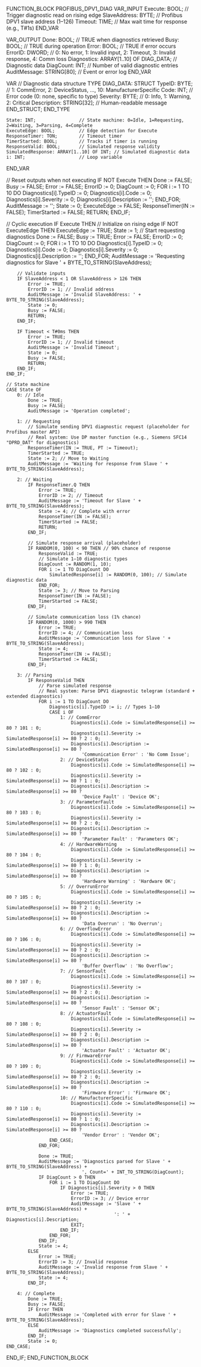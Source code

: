 FUNCTION_BLOCK PROFIBUS_DPV1_DIAG
VAR_INPUT
    Execute: BOOL;             // Trigger diagnostic read on rising edge
    SlaveAddress: BYTE;        // Profibus DPV1 slave address (1–126)
    Timeout: TIME;             // Max wait time for response (e.g., T#1s)
END_VAR

VAR_OUTPUT
    Done: BOOL;                // TRUE when diagnostics retrieved
    Busy: BOOL;                // TRUE during operation
    Error: BOOL;               // TRUE if error occurs
    ErrorID: DWORD;            // 0: No error, 1: Invalid input, 2: Timeout, 3: Invalid response, 4: Comm loss
    Diagnostics: ARRAY[1..10] OF DIAG_DATA; // Diagnostic data
    DiagCount: INT;            // Number of valid diagnostic entries
    AuditMessage: STRING[80];  // Event or error log
END_VAR

VAR
    // Diagnostic data structure
    TYPE DIAG_DATA:
        STRUCT
            TypeID: BYTE;       // 1: CommError, 2: DeviceStatus, ..., 10: ManufacturerSpecific
            Code: INT;          // Error code (0: none, specific to type)
            Severity: BYTE;     // 0: Info, 1: Warning, 2: Critical
            Description: STRING[32]; // Human-readable message
        END_STRUCT;
    END_TYPE
    
    State: INT;                // State machine: 0=Idle, 1=Requesting, 2=Waiting, 3=Parsing, 4=Complete
    ExecuteEdge: BOOL;         // Edge detection for Execute
    ResponseTimer: TON;        // Timeout timer
    TimerStarted: BOOL;        // Tracks if timer is running
    ResponseValid: BOOL;       // Simulated response validity
    SimulatedResponse: ARRAY[1..10] OF INT; // Simulated diagnostic data
    i: INT;                    // Loop variable
END_VAR

// Reset outputs when not executing
IF NOT Execute THEN
    Done := FALSE;
    Busy := FALSE;
    Error := FALSE;
    ErrorID := 0;
    DiagCount := 0;
    FOR i := 1 TO 10 DO
        Diagnostics[i].TypeID := 0;
        Diagnostics[i].Code := 0;
        Diagnostics[i].Severity := 0;
        Diagnostics[i].Description := '';
    END_FOR;
    AuditMessage := '';
    State := 0;
    ExecuteEdge := FALSE;
    ResponseTimer(IN := FALSE);
    TimerStarted := FALSE;
    RETURN;
END_IF;

// Cyclic execution
IF Execute THEN
    // Initialize on rising edge
    IF NOT ExecuteEdge THEN
        ExecuteEdge := TRUE;
        State := 1; // Start requesting diagnostics
        Done := FALSE;
        Busy := TRUE;
        Error := FALSE;
        ErrorID := 0;
        DiagCount := 0;
        FOR i := 1 TO 10 DO
            Diagnostics[i].TypeID := 0;
            Diagnostics[i].Code := 0;
            Diagnostics[i].Severity := 0;
            Diagnostics[i].Description := '';
        END_FOR;
        AuditMessage := 'Requesting diagnostics for Slave ' + BYTE_TO_STRING(SlaveAddress);
        
        // Validate inputs
        IF SlaveAddress < 1 OR SlaveAddress > 126 THEN
            Error := TRUE;
            ErrorID := 1; // Invalid address
            AuditMessage := 'Invalid SlaveAddress: ' + BYTE_TO_STRING(SlaveAddress);
            State := 0;
            Busy := FALSE;
            RETURN;
        END_IF;
        
        IF Timeout < T#0ms THEN
            Error := TRUE;
            ErrorID := 1; // Invalid timeout
            AuditMessage := 'Invalid Timeout';
            State := 0;
            Busy := FALSE;
            RETURN;
        END_IF;
    END_IF;
    
    // State machine
    CASE State OF
        0: // Idle
            Done := TRUE;
            Busy := FALSE;
            AuditMessage := 'Operation completed';
        
        1: // Requesting
            // Simulate sending DPV1 diagnostic request (placeholder for Profibus master API)
            // Real system: Use DP master function (e.g., Siemens SFC14 "DPRD_DAT" for diagnostics)
            ResponseTimer(IN := TRUE, PT := Timeout);
            TimerStarted := TRUE;
            State := 2; // Move to Waiting
            AuditMessage := 'Waiting for response from Slave ' + BYTE_TO_STRING(SlaveAddress);
        
        2: // Waiting
            IF ResponseTimer.Q THEN
                Error := TRUE;
                ErrorID := 2; // Timeout
                AuditMessage := 'Timeout for Slave ' + BYTE_TO_STRING(SlaveAddress);
                State := 4; // Complete with error
                ResponseTimer(IN := FALSE);
                TimerStarted := FALSE;
                RETURN;
            END_IF;
            
            // Simulate response arrival (placeholder)
            IF RANDOM(0, 100) < 90 THEN // 90% chance of response
                ResponseValid := TRUE;
                // Simulate 1–10 diagnostic types
                DiagCount := RANDOM(1, 10);
                FOR i := 1 TO DiagCount DO
                    SimulatedResponse[i] := RANDOM(0, 100); // Simulate diagnostic data
                END_FOR;
                State := 3; // Move to Parsing
                ResponseTimer(IN := FALSE);
                TimerStarted := FALSE;
            END_IF;
            
            // Simulate communication loss (1% chance)
            IF RANDOM(0, 1000) > 990 THEN
                Error := TRUE;
                ErrorID := 4; // Communication loss
                AuditMessage := 'Communication loss for Slave ' + BYTE_TO_STRING(SlaveAddress);
                State := 4;
                ResponseTimer(IN := FALSE);
                TimerStarted := FALSE;
            END_IF;
        
        3: // Parsing
            IF ResponseValid THEN
                // Parse simulated response
                // Real system: Parse DPV1 diagnostic telegram (standard + extended diagnostics)
                FOR i := 1 TO DiagCount DO
                    Diagnostics[i].TypeID := i; // Types 1–10
                    CASE i OF
                        1: // CommError
                            Diagnostics[i].Code := SimulatedResponse[i] >= 80 ? 101 : 0;
                            Diagnostics[i].Severity := SimulatedResponse[i] >= 80 ? 2 : 0;
                            Diagnostics[i].Description := SimulatedResponse[i] >= 80 ? 
                                'Communication Error' : 'No Comm Issue';
                        2: // DeviceStatus
                            Diagnostics[i].Code := SimulatedResponse[i] >= 80 ? 102 : 0;
                            Diagnostics[i].Severity := SimulatedResponse[i] >= 80 ? 1 : 0;
                            Diagnostics[i].Description := SimulatedResponse[i] >= 80 ? 
                                'Device Fault' : 'Device OK';
                        3: // ParameterFault
                            Diagnostics[i].Code := SimulatedResponse[i] >= 80 ? 103 : 0;
                            Diagnostics[i].Severity := SimulatedResponse[i] >= 80 ? 2 : 0;
                            Diagnostics[i].Description := SimulatedResponse[i] >= 80 ? 
                                'Parameter Fault' : 'Parameters OK';
                        4: // HardwareWarning
                            Diagnostics[i].Code := SimulatedResponse[i] >= 80 ? 104 : 0;
                            Diagnostics[i].Severity := SimulatedResponse[i] >= 80 ? 1 : 0;
                            Diagnostics[i].Description := SimulatedResponse[i] >= 80 ? 
                                'Hardware Warning' : 'Hardware OK';
                        5: // OverrunError
                            Diagnostics[i].Code := SimulatedResponse[i] >= 80 ? 105 : 0;
                            Diagnostics[i].Severity := SimulatedResponse[i] >= 80 ? 2 : 0;
                            Diagnostics[i].Description := SimulatedResponse[i] >= 80 ? 
                                'Data Overrun' : 'No Overrun';
                        6: // OverflowError
                            Diagnostics[i].Code := SimulatedResponse[i] >= 80 ? 106 : 0;
                            Diagnostics[i].Severity := SimulatedResponse[i] >= 80 ? 2 : 0;
                            Diagnostics[i].Description := SimulatedResponse[i] >= 80 ? 
                                'Buffer Overflow' : 'No Overflow';
                        7: // SensorFault
                            Diagnostics[i].Code := SimulatedResponse[i] >= 80 ? 107 : 0;
                            Diagnostics[i].Severity := SimulatedResponse[i] >= 80 ? 2 : 0;
                            Diagnostics[i].Description := SimulatedResponse[i] >= 80 ? 
                                'Sensor Fault' : 'Sensor OK';
                        8: // ActuatorFault
                            Diagnostics[i].Code := SimulatedResponse[i] >= 80 ? 108 : 0;
                            Diagnostics[i].Severity := SimulatedResponse[i] >= 80 ? 2 : 0;
                            Diagnostics[i].Description := SimulatedResponse[i] >= 80 ? 
                                'Actuator Fault' : 'Actuator OK';
                        9: // FirmwareError
                            Diagnostics[i].Code := SimulatedResponse[i] >= 80 ? 109 : 0;
                            Diagnostics[i].Severity := SimulatedResponse[i] >= 80 ? 2 : 0;
                            Diagnostics[i].Description := SimulatedResponse[i] >= 80 ? 
                                'Firmware Error' : 'Firmware OK';
                        10: // ManufacturerSpecific
                            Diagnostics[i].Code := SimulatedResponse[i] >= 80 ? 110 : 0;
                            Diagnostics[i].Severity := SimulatedResponse[i] >= 80 ? 1 : 0;
                            Diagnostics[i].Description := SimulatedResponse[i] >= 80 ? 
                                'Vendor Error' : 'Vendor OK';
                    END_CASE;
                END_FOR;
                
                Done := TRUE;
                AuditMessage := 'Diagnostics parsed for Slave ' + BYTE_TO_STRING(SlaveAddress) + 
                                ', Count=' + INT_TO_STRING(DiagCount);
                IF DiagCount > 0 THEN
                    FOR i := 1 TO DiagCount DO
                        IF Diagnostics[i].Severity > 0 THEN
                            Error := TRUE;
                            ErrorID := 3; // Device error
                            AuditMessage := 'Slave ' + BYTE_TO_STRING(SlaveAddress) + 
                                            ': ' + Diagnostics[i].Description;
                            EXIT;
                        END_IF;
                    END_FOR;
                END_IF;
                State := 4;
            ELSE
                Error := TRUE;
                ErrorID := 3; // Invalid response
                AuditMessage := 'Invalid response from Slave ' + BYTE_TO_STRING(SlaveAddress);
                State := 4;
            END_IF;
        
        4: // Complete
            Done := TRUE;
            Busy := FALSE;
            IF Error THEN
                AuditMessage := 'Completed with error for Slave ' + BYTE_TO_STRING(SlaveAddress);
            ELSE
                AuditMessage := 'Diagnostics completed successfully';
            END_IF;
            State := 0;
    END_CASE;
END_IF;
END_FUNCTION_BLOCK
